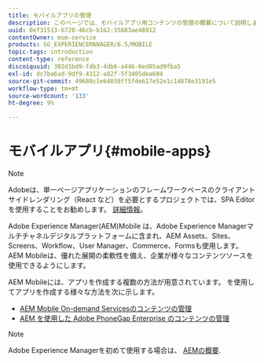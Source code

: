 ```yaml
---
title: モバイルアプリの管理
description: このページでは、モバイルアプリ用コンテンツの管理の概要について説明します。
uuid: 0ef31513-b720-46cb-b162-35883ae48912
contentOwner: msm-service
products: SG_EXPERIENCEMANAGER/6.5/MOBILE
topic-tags: introduction
content-type: reference
discoiquuid: 302d1bd9-fdb3-4db6-a446-6ed85ad9fba5
exl-id: dc7ba6ad-9df9-4312-a82f-5f3405dea684
source-git-commit: 49688c1e64038ff5fde617e52e1c14878e3191e5
workflow-type: tm+mt
source-wordcount: '133'
ht-degree: 9%

---
```


# モバイルアプリ{#mobile-apps}

>[!NOTE]
>
>Adobeは、単一ページアプリケーションのフレームワークベースのクライアントサイドレンダリング（React など）を必要とするプロジェクトでは、SPA Editor を使用することをお勧めします。 [詳細情報](/help/sites-developing/spa-overview.md)。

Adobe Experience Manager(AEM)Mobile は、Adobe Experience Managerマルチチャネルデジタルプラットフォームに含まれ、AEM Assets、Sites、Screens、Workflow、User Manager、Commerce、Formsも使用します。 AEM Mobileは、優れた展開の柔軟性を備え、企業が様々なコンテンツソースを使用できるようにします。

AEM Mobileには、アプリを作成する複数の方法が用意されています。 を使用してアプリを作成する様々な方法を次に示します。

* [AEM Mobile On-demand Servicesのコンテンツの管理](/help/mobile/aem-mobile.md)
* [AEM を使用した Adobe PhoneGap Enterprise のコンテンツの管理](/help/mobile/administer-phonegap.md)

>[!NOTE]
>
>Adobe Experience Managerを初めて使用する場合は、 [AEMの概要](/help/sites-deploying/deploy.md).
